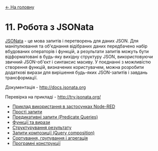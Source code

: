 [<- На головну](../)

# 11. Робота з JSONata 

[JSONata](http://docs.jsonata.org/overview) - це мова запитів і перетворень для даних JSON. Для маніпулювання та об'єднання відібраних даних передбачено набір вбудованих операторів і функцій, а результати запитів можуть бути відформатовані в будь-яку вихідну структуру JSON, використовуючи звичний JSON-об'єкт і синтаксис масиву. У поєднанні з можливістю створення функцій, визначених користувачем, можна розробити додаткові вирази для вирішення будь-яких JSON-запитів і завдань трансформації.

Документація - http://docs.jsonata.org 

Перевірка на прикладі - http://try.jsonata.org/ 

- [Приклад використання в застосунках Node-RED](examples.md)<span class="load"> </span>
- [Прості запити](simple.md)<span class="load"> </span>
- [Предикативні запити (Predicate Queries)](predicate.md) <span class="load"> </span>
- [Функції та вирази](function.md) <span class="load"> </span>
- [Структурування результату](structureresult.md) <span class="load"> </span>
- [Запити композиції (Query composition)](composition.md) <span class="load"> </span>
- [Сортування, групування і агрегація](sort.md)<span class="load"> </span> 
- [Програмні конструкції](program.md) 